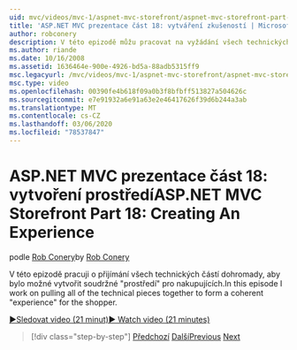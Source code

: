```yaml
---
uid: mvc/videos/mvc-1/aspnet-mvc-storefront/aspnet-mvc-storefront-part-18-creating-an-experience
title: 'ASP.NET MVC prezentace část 18: vytváření zkušeností | Microsoft Docs'
author: robconery
description: V této epizodě můžu pracovat na vyžádání všech technických částí a vytvořit soudržnou "zkušenost" pro nakupujících.
ms.author: riande
ms.date: 10/16/2008
ms.assetid: 1636464e-900e-4926-bd5a-88adb5315ff9
msc.legacyurl: /mvc/videos/mvc-1/aspnet-mvc-storefront/aspnet-mvc-storefront-part-18-creating-an-experience
msc.type: video
ms.openlocfilehash: 00390fe4b618f09a0b3f8bfbff513827a504626c
ms.sourcegitcommit: e7e91932a6e91a63e2e46417626f39d6b244a3ab
ms.translationtype: MT
ms.contentlocale: cs-CZ
ms.lasthandoff: 03/06/2020
ms.locfileid: "78537847"
---
```

# <a name="aspnet-mvc-storefront-part-18-creating-an-experience"></a><span data-ttu-id="b9540-103">ASP.NET MVC prezentace část 18: vytvoření prostředí</span><span class="sxs-lookup"><span data-stu-id="b9540-103">ASP.NET MVC Storefront Part 18: Creating An Experience</span></span>

<span data-ttu-id="b9540-104">podle [Rob Conery](https://github.com/robconery)</span><span class="sxs-lookup"><span data-stu-id="b9540-104">by [Rob Conery](https://github.com/robconery)</span></span>

<span data-ttu-id="b9540-105">V této epizodě pracuji o přijímání všech technických částí dohromady, aby bylo možné vytvořit soudržné "prostředí" pro nakupujících.</span><span class="sxs-lookup"><span data-stu-id="b9540-105">In this episode I work on pulling all of the technical pieces together to form a coherent "experience" for the shopper.</span></span>

[<span data-ttu-id="b9540-106">&#9654;Sledovat video (21 minut)</span><span class="sxs-lookup"><span data-stu-id="b9540-106">&#9654; Watch video (21 minutes)</span></span>](https://channel9.msdn.com/Blogs/ASP-NET-Site-Videos/aspnet-mvc-storefront-part-18-creating-an-experience)

> [!div class="step-by-step"]
> <span data-ttu-id="b9540-107">[Předchozí](aspnet-mvc-storefront-part-17-checkout-with-jeff-atwood.md)
> [Další](aspnet-mvc-storefront-part-19-processing-orders-with-windows-workflow.md)</span><span class="sxs-lookup"><span data-stu-id="b9540-107">[Previous](aspnet-mvc-storefront-part-17-checkout-with-jeff-atwood.md)
[Next](aspnet-mvc-storefront-part-19-processing-orders-with-windows-workflow.md)</span></span>

